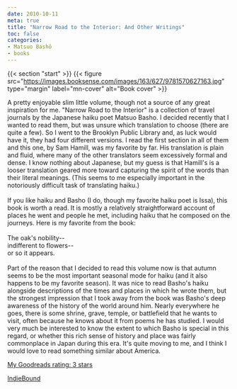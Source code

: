 ```yaml
---
date: 2010-10-11
meta: true
title: "Narrow Road to the Interior: And Other Writings"
toc: false
categories:
- Matsuo Bashō
- books
---
```


{{< section "start" >}}
{{< figure src="https://images.booksense.com/images/163/627/9781570627163.jpg" type="margin" label="mn-cover" alt="Book cover" >}}

A pretty enjoyable slim little volume, though not a source of any great inspiration for me. "Narrow Road to the Interior" is a collection of travel journals by the Japanese haiku poet Matsuo Basho. I decided recently that I wanted to read them, but was unsure which translation to choose (there are quite a few). So I went to the Brooklyn Public Library and, as luck would have it, they had four different versions. I read the first section in all of them and this one, by Sam Hamill, was my favorite by far. His translation is plain and fluid, where many of the other translators seem excessively formal and dense. I know nothing about Japanese, but my guess is that Hamill's is a looser translation geared more toward capturing the spirit of the words than their literal meanings. (This seems to me especially important in the notoriously difficult task of translating haiku.)<br /><br />If you like haiku and Basho (I do, though my favorite haiku poet is Issa), this book is worth a read. It is mostly a relatively straightforward account of places he went and people he met, including haiku that he composed on the journeys. Here is my favorite from the book:<br /><br />The oak's nobility--<br />indifferent to flowers--<br />or so it appears.<br /><br />Part of the reason that I decided to read this volume now is that autumn seems to be the most important seasonal mode for haiku (and it also happens to be my favorite season). It was nice to read Basho's haiku alongside descriptions of the times and places in which he wrote them, but the strongest impression that I took away from the book was Basho's deep awareness of the history of the world around him. Nearly everywhere he goes, there is some shrine, grave, temple, or battlefield that he wants to visit, often because he knows about it from poems he has studied. I would very much be interested to know the extent to which Basho is special in this regard, or whether this rich sense of history and place was fairly commonplace in Japan during this era. It's quite moving to me, and I think I would love to read something similar about America.

[My Goodreads rating: 3 stars](https://www.goodreads.com/review/show/124577663)  

[IndieBound](https://www.indiebound.org/book/9781570627163)

